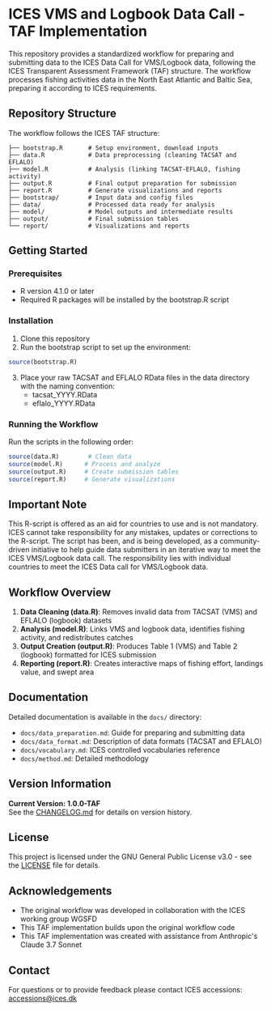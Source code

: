# ICES VMS and Logbook Data Call - TAF Implementation

This repository provides a standardized workflow for preparing and submitting data to the ICES Data Call for VMS/Logbook data, following the ICES Transparent Assessment Framework (TAF) structure. The workflow processes fishing activities data in the North East Atlantic and Baltic Sea, preparing it according to ICES requirements.

## Repository Structure

The workflow follows the ICES TAF structure:

```
├── bootstrap.R       # Setup environment, download inputs
├── data.R            # Data preprocessing (cleaning TACSAT and EFLALO)
├── model.R           # Analysis (linking TACSAT-EFLALO, fishing activity)
├── output.R          # Final output preparation for submission
├── report.R          # Generate visualizations and reports
├── bootstrap/        # Input data and config files
├── data/             # Processed data ready for analysis
├── model/            # Model outputs and intermediate results
├── output/           # Final submission tables
└── report/           # Visualizations and reports
```

## Getting Started

### Prerequisites

- R version 4.1.0 or later
- Required R packages will be installed by the bootstrap.R script

### Installation

1. Clone this repository
2. Run the bootstrap script to set up the environment:

```r
source(bootstrap.R)
```

3. Place your raw TACSAT and EFLALO RData files in the data directory with the naming convention:
   - tacsat_YYYY.RData
   - eflalo_YYYY.RData

### Running the Workflow

Run the scripts in the following order:

```r
source(data.R)        # Clean data
source(model.R)      # Process and analyze
source(output.R)     # Create submission tables
source(report.R)     # Generate visualizations
```

## Important Note

This R-script is offered as an aid for countries to use and is not mandatory. ICES cannot take responsibility for any mistakes, updates or corrections to the R-script. The script has been, and is being developed, as a community-driven initiative to help guide data submitters in an iterative way to meet the ICES VMS/Logbook data call. The responsibility lies with individual countries to meet the ICES Data call for VMS/Logbook data.

## Workflow Overview

1. **Data Cleaning (data.R)**: Removes invalid data from TACSAT (VMS) and EFLALO (logbook) datasets
2. **Analysis (model.R)**: Links VMS and logbook data, identifies fishing activity, and redistributes catches
3. **Output Creation (output.R)**: Produces Table 1 (VMS) and Table 2 (logbook) formatted for ICES submission
4. **Reporting (report.R)**: Creates interactive maps of fishing effort, landings value, and swept area

## Documentation

Detailed documentation is available in the `docs/` directory:
- `docs/data_preparation.md`: Guide for preparing and submitting data
- `docs/data_format.md`: Description of data formats (TACSAT and EFLALO)
- `docs/vocabulary.md`: ICES controlled vocabularies reference
- `docs/method.md`: Detailed methodology

## Version Information

**Current Version: 1.0.0-TAF**  
See the [CHANGELOG.md](CHANGELOG.md) for details on version history.

## License

This project is licensed under the GNU General Public License v3.0 - see the [LICENSE](LICENSE) file for details.

## Acknowledgements

- The original workflow was developed in collaboration with the ICES working group WGSFD
- This TAF implementation builds upon the original workflow code
- This TAF implementation was created with assistance from Anthropic's Claude 3.7 Sonnet

## Contact

For questions or to provide feedback please contact ICES accessions: accessions@ices.dk
